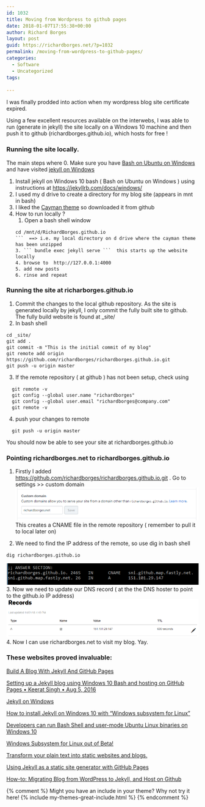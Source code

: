 ```yaml
---
id: 1032
title: Moving from Wordpress to github pages
date: 2018-01-07T17:55:38+00:00
author: Richard Borges
layout: post
guid: https://richardborges.net/?p=1032
permalink: /moving-from-wordpress-to-github-pages/
categories:
  - Software
  - Uncategorized
tags:
  
---
```


I was finally prodded into action when my wordpress blog site certificate expired. 

Using a few excellent resources available on the interwebs, I was able to run (generate in jekyll) the site locally on a Windows 10 machine and then push it to github (richardborges.github.io), which hosts for free ! 

### Running the site locally. 
The main steps where
0. Make sure you have [ Bash on Ubuntu on Windows](https://docs.microsoft.com/en-us/windows/wsl/install-win10) and have visited [jekyll on Windows](https://jekyllrb.com/docs/windows/)
1. Install jekyll on Windows 10 bash ( Bash on Ubuntu on Windows ) using instructions at https://jekyllrb.com/docs/windows/
2. I used my d drive to create a directory for my blog site (appears in mnt in bash)
3. I liked the [Cayman theme](https://pages-themes.github.io/cayman/) so downloaded it from github 
4. How to run locally ?
    1. Open a bash shell window  
    ``` 
    cd /mnt/d/RichardBorges.github.io 
    ```  ==> i.e. my local directory on d drive where the cayman theme has been unzipped
    3. ``` bundle exec jekyll serve ```  this starts up the website locally
    4. browse to  http://127.0.0.1:4000 
    5. add new posts
    6. rinse and repeat

### Running the site at richarborges.github.io
1. Commit the changes to the local github repository. As the site is generated locally by jekyll, I only commit the fully built site to github. The fully build website is found at _site/
2. In bash shell
  ```
  cd _site/ 
  git add . 
  git commit -m "This is the initial commit of my blog"
  git remote add origin https://github.com/richardborges/richardborges.github.io.git
  git push -u origin master
  ```
3. If the remote repository ( at github ) has not been setup, check using
```
  git remote -v
  git config --global user.name "richardborges"
  git config --global user.email "richardborges@company.com"  
  git remote -v
```
4. push your changes to remote
```
  git push -u origin master
```
You should now be able to see your site at richardborges.github.io

### Pointing richardborges.net to richardborges.github.io
1. Firstly I added https://github.com/richardborges/richardborges.github.io.git . Go to settings >> custom domain  ![custom domain](/assets/images/posts/2018/01/CustomDomain.github.PNG)
This creates a CNAME file in the remote repository ( remember to pull it to local later on)

2. We need to find the IP address of the remote, so use dig in bash shell
```
dig richardborges.github.io
```
![dig in bash shell](/assets/images/posts/2018/01/digrichardborges.github.io.PNG)
3. Now we need to update our DNS record ( at the the DNS hoster to point to the github.io IP address)
![DNS maintenance](/assets/images/posts/2018/01/DNSmaintenance.PNG)
4. Now I can use richardborges.net to visit my blog. Yay.


### These websites proved invaluable: 

[Build A Blog With Jekyll And GitHub Pages](https://www.smashingmagazine.com/2014/08/build-blog-jekyll-github-pages/)

[Setting up a Jekyll blog using Windows 10 Bash and hosting on GitHub Pages • Keerat Singh • Aug 5, 2016](http://keerats.com/blog/2016/setup-jekyll-blog-windows-10-bash-host-github-pages/)

[Jekyll on Windows](https://jekyllrb.com/docs/windows/)

[How to install Jekyll on Windows 10 with “Windows subsystem for Linux”](https://davidburela.wordpress.com/2017/05/17/how-to-install-jekyll-on-windows-10-with-windows-subsystem-for-linux/)

[Developers can run Bash Shell and user-mode Ubuntu Linux binaries on Windows 10 ](https://www.hanselman.com/blog/DevelopersCanRunBashShellAndUsermodeUbuntuLinuxBinariesOnWindows10.aspx)

[Windows Subsystem for Linux out of Beta!](https://blogs.msdn.microsoft.com/commandline/2017/07/28/windows-subsystem-for-linux-out-of-beta/)

[Transform your plain text into static websites and blogs.](https://jekyllrb.com/)

[Using Jekyll as a static site generator with GitHub Pages](https://help.github.com/articles/using-jekyll-as-a-static-site-generator-with-github-pages/)

[How-to: Migrating Blog from WordPress to Jekyll, and Host on Github](https://girliemac.com/blog/2013/12/27/wordpress-to-jekyll/)


{% comment %}
Might you have an include in your theme? Why not try it here!
{% include my-themes-great-include.html %}
{% endcomment %}

